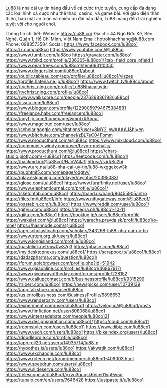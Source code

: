 <a href="https://lu88.co/">Lu88</a> là nhà cái uy tín hàng đầu về cá cược trực tuyến, cung cấp đa dạng các loại hình cá cược như thể thao, casino, và game bài. Với giao diện thân thiện, bảo mật an toàn và nhiều ưu đãi hấp dẫn, Lu88 mang đến trải nghiệm tuyệt vời cho người chơi.

Thông tin chi tiết:
Website:<a href="https://lu88.co/">https://lu88.co/</a>
Địa chỉ: 44 Ngô Đức Kế, Bến Nghé, Quận 1, Hồ Chí Minh, Việt Nam
Email: hotrokhachhang@lu88.com
Phone: 0983573584
Social: 
<a href="https://www.facebook.com/lu88co1">https://www.facebook.com/lu88co1</a>
<a href="https://x.com/lu88co">https://x.com/lu88co</a>
<a href="https://www.youtube.com/@lu88co">https://www.youtube.com/@lu88co</a>
<a href="https://www.tumblr.com/lu88co">https://www.tumblr.com/lu88co</a>
<a href="https://gravatar.com/lu88co1">https://gravatar.com/lu88co1</a>
<a href="https://www.folkd.com/profile/236365-lu88co1/?tab=field_core_pfield_1">https://www.folkd.com/profile/236365-lu88co1/?tab=field_core_pfield_1</a>
<a href="https://www.pearltrees.com/lu88co1/item663110050">https://www.pearltrees.com/lu88co1/item663110050</a>
<a href="https://www.diggerslist.com/lu88co1/about">https://www.diggerslist.com/lu88co1/about</a>
<a href="https://public.tableau.com/app/profile/lu88co1.lu88co1/vizzes">https://public.tableau.com/app/profile/lu88co1.lu88co1/vizzes</a>
<a href="https://profile.hatena.ne.jp/lu88co1/">https://profile.hatena.ne.jp/lu88co1/</a>
<a href="https://www.twitch.tv/lu88co/about">https://www.twitch.tv/lu88co/about</a>
<a href="https://tvchrist.ning.com/profile/Lu88Nhacaiuytin">https://tvchrist.ning.com/profile/Lu88Nhacaiuytin</a>
<a href="https://tvchrist.ning.com/profile/lu88co1">https://tvchrist.ning.com/profile/lu88co1</a>
<a href="https://www.walkscore.com/people/237629836193/lu88co1">https://www.walkscore.com/people/237629836193/lu88co1</a>
<a href="https://issuu.com/lu88co1">https://issuu.com/lu88co1</a>
<a href="https://www.blogger.com/profile/12290059794675384881">https://www.blogger.com/profile/12290059794675384881</a>
<a href="https://freelance.habr.com/freelancers/lu88co1">https://freelance.habr.com/freelancers/lu88co1</a>
<a href="https://anyflip.com/homepage/wmrdx#About">https://anyflip.com/homepage/wmrdx#About</a>
<a href="https://www.magcloud.com/user/lu88co1">https://www.magcloud.com/user/lu88co1</a>
<a href="https://scholar.google.com/citations?user=8MY2-pwAAAAJ&hl=en">https://scholar.google.com/citations?user=8MY2-pwAAAAJ&hl=en</a>
<a href="https://www.bitchute.com/channel/zBL7eC04Fbmm">https://www.bitchute.com/channel/zBL7eC04Fbmm</a>
<a href="https://www.producthunt.com/@lu88co">https://www.producthunt.com/@lu88co</a>
<a href="https://www.mixcloud.com/lu88co1">https://www.mixcloud.com/lu88co1</a>
<a href="https://community.windy.com/user/brynn-mehalic/">https://community.windy.com/user/brynn-mehalic/</a>
<a href="https://www.producthunt.com/@lu88co1">https://www.producthunt.com/@lu88co1</a>
<a href="https://chart-studio.plotly.com/~lu88co1">https://chart-studio.plotly.com/~lu88co1</a>
<a href="https://leetcode.com/u/lu88co1/">https://leetcode.com/u/lu88co1/</a>
<a href="https://hackmd.io/@lu88co1/HJnVAiIJ1l">https://hackmd.io/@lu88co1/HJnVAiIJ1l</a>
<a href="https://s.id/Sc2bi">https://s.id/Sc2bi</a>
<a href="https://www.are.na/lu88-nha-cai-uy-tin/lu88-wxggekow3k">https://www.are.na/lu88-nha-cai-uy-tin/lu88-wxggekow3k</a>
<a href="https://pubhtml5.com/homepage/odgtw/">https://pubhtml5.com/homepage/odgtw/</a>
<a href="https://play.eslgaming.com/player/myinfos/20395083/">https://play.eslgaming.com/player/myinfos/20395083/</a>
<a href="https://glose.com/u/lu88co1">https://glose.com/u/lu88co1</a>
<a href="https://www.furaffinity.net/user/lu88co1">https://www.furaffinity.net/user/lu88co1</a>
<a href="https://www.elephantjournal.com/profile/lu88co1/">https://www.elephantjournal.com/profile/lu88co1/</a>
<a href="https://sketchfab.com/lu88co1">https://sketchfab.com/lu88co1</a>
<a href="https://band.us/band/96455905/intro">https://band.us/band/96455905/intro</a>
<a href="https://files.fm/lu88co1/info">https://files.fm/lu88co1/info</a>
<a href="https://www.niftygateway.com/@lu88co1/">https://www.niftygateway.com/@lu88co1/</a>
<a href="https://pastebin.com/u/lu88co1">https://pastebin.com/u/lu88co1</a>
<a href="https://www.reddit.com/user/lu88co1/">https://www.reddit.com/user/lu88co1/</a>
<a href="https://gifyu.com/lu88co1">https://gifyu.com/lu88co1</a>
<a href="https://telegra.ph/lu88co1-10-11">https://telegra.ph/lu88co1-10-11</a>
<a href="https://qiita.com/lu88co1">https://qiita.com/lu88co1</a>
<a href="https://booklog.jp/users/lu88co1/profile">https://booklog.jp/users/lu88co1/profile</a>
<a href="https://wakelet.com/@lu88co1">https://wakelet.com/@lu88co1</a>
<a href="https://varecha.pravda.sk/profil/lu88co1/o-mne/">https://varecha.pravda.sk/profil/lu88co1/o-mne/</a>
<a href="https://hashnode.com/@lu88co1">https://hashnode.com/@lu88co1</a>
<a href="https://app.scholasticahq.com/scholars/343268-lu88-nha-cai-uy-tin">https://app.scholasticahq.com/scholars/343268-lu88-nha-cai-uy-tin</a>
<a href="https://www.stem.org.uk/users/lu88co1">https://www.stem.org.uk/users/lu88co1</a>
<a href="https://www.longisland.com/profile/lu88co1">https://www.longisland.com/profile/lu88co1</a>
<a href="https://pastelink.net/mw0w37g3">https://pastelink.net/mw0w37g3</a>
<a href="https://pbase.com/lu88co1">https://pbase.com/lu88co1</a>
<a href="https://my.desktopnexus.com/lu88co1/">https://my.desktopnexus.com/lu88co1/</a>
<a href="https://scrapbox.io/lu88co1/lu88co1">https://scrapbox.io/lu88co1/lu88co1</a>
<a href="https://dadazpharma.com/question/lu88co1/">https://dadazpharma.com/question/lu88co1/</a>
<a href="https://forum.epicbrowser.com/profile.php?id=51942">https://forum.epicbrowser.com/profile.php?id=51942</a>
<a href="https://www.gaiaonline.com/profiles/lu88co1/46867917/">https://www.gaiaonline.com/profiles/lu88co1/46867917/</a>
<a href="https://www.giveawayoftheday.com/forums/profile/228152">https://www.giveawayoftheday.com/forums/profile/228152</a>
<a href="https://www.callupcontact.com/b/businessprofile/lu88co1/9315299">https://www.callupcontact.com/b/businessprofile/lu88co1/9315299</a>
<a href="https://triberr.com/lu88co1">https://triberr.com/lu88co1</a>
<a href="https://newspicks.com/user/10739139">https://newspicks.com/user/10739139</a>
<a href="https://app.talkshoe.com/user/lu88co">https://app.talkshoe.com/user/lu88co</a>
<a href="https://us.enrollbusiness.com/BusinessProfile/6896653">https://us.enrollbusiness.com/BusinessProfile/6896653</a>
<a href="https://www.renderosity.com/users/lu88co1">https://www.renderosity.com/users/lu88co1</a>
<a href="https://experiment.com/users/lu88co1">https://experiment.com/users/lu88co1</a>
<a href="https://velog.io/@lu88co1/posts">https://velog.io/@lu88co1/posts</a>
<a href="https://www.fimfiction.net/user/808068/lu88co1">https://www.fimfiction.net/user/808068/lu88co1</a>
<a href="https://www.intensedebate.com/people/lu88co121">https://www.intensedebate.com/people/lu88co121</a>
<a href="https://www.designspiration.com/lu88co1/">https://www.designspiration.com/lu88co1/</a>
<a href="https://coub.com/lu88co11">https://coub.com/lu88co11</a>
<a href="https://roomstyler.com/users/lu88co11">https://roomstyler.com/users/lu88co11</a>
<a href="https://www.dibiz.com/lu88co1">https://www.dibiz.com/lu88co1</a>
<a href="https://www.veoh.com/users/lu88co1">https://www.veoh.com/users/lu88co1</a>
<a href="https://bikeindex.org/users/lu88co1">https://bikeindex.org/users/lu88co1</a>
<a href="https://doodleordie.com/profile/lu88co1">https://doodleordie.com/profile/lu88co1</a>
<a href="https://app.roll20.net/users/14935714/lu88-n">https://app.roll20.net/users/14935714/lu88-n</a>
<a href="https://hypothes.is/users/lu88co1">https://hypothes.is/users/lu88co1</a>
<a href="https://akwatik.com/lu88co1">https://akwatik.com/lu88co1</a>
<a href="https://www.exchangle.com/lu88co1">https://www.exchangle.com/lu88co1</a>
<a href="https://www.rctech.net/forum/members/lu88co1-409003.html">https://www.rctech.net/forum/members/lu88co1-409003.html</a>
<a href="https://www.speedrun.com/users/lu88co1">https://www.speedrun.com/users/lu88co1</a>
<a href="https://www.slideserve.com/lu88co1">https://www.slideserve.com/lu88co1</a>
<a href="https://telescope.ac/lu88co1/yxvu3quqsk6ece01vp9w5d">https://telescope.ac/lu88co1/yxvu3quqsk6ece01vp9w5d</a>
<a href="https://tupalo.com/en/users/7646428">https://tupalo.com/en/users/7646428</a>
<a href="https://justpaste.it/u/lu88co1">https://justpaste.it/u/lu88co1</a>
